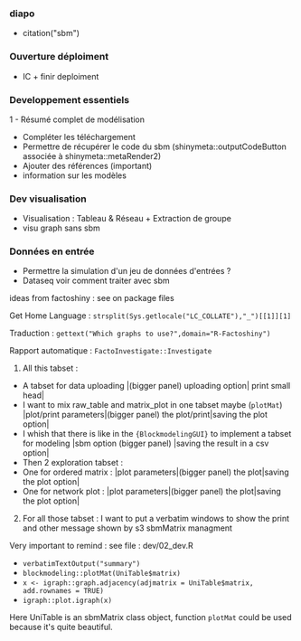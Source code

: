 ### diapo

- citation("sbm")


### Ouverture déploiment

- IC + finir deploiment

### Developpement essentiels

1 - Résumé complet de modélisation 
- Compléter les téléchargement
- Permettre de récupérer le code du sbm (shinymeta::outputCodeButton associée à shinymeta::metaRender2)
- Ajouter des références (important)
- information sur les modèles


### Dev visualisation

- Visualisation : Tableau & Réseau + Extraction de groupe
- visu graph sans sbm

### Données en entrée

- Permettre la simulation d'un jeu de données d'entrées ?
- Dataseq voir comment traiter avec sbm









ideas from factoshiny : see on package files

Get Home Language : `strsplit(Sys.getlocale("LC_COLLATE"),"_")[[1]][1]` 

Traduction : `gettext("Which graphs to use?",domain="R-Factoshiny")` 

Rapport automatique : `FactoInvestigate::Investigate` 





1.  All this tabset :
 -   A tabset for data uploading
 \|(bigger panel) uploading option\| print small head\|
 -   I want to mix raw_table and matrix_plot in one tabset maybe (`plotMat`)
 \|plot/print parameters\|(bigger panel) the plot/print\|saving the plot option\|
 -   I whish that there is like in the `{BlockmodelingGUI}` to implement a tabset for modeling
 \|sbm option (bigger panel) \|saving the result in a csv option\|
 -   Then 2 exploration tabset :
 - One for ordered matrix :
 \|plot parameters\|(bigger panel) the plot\|saving the plot option\|
 - One for network plot :
 \|plot parameters\|(bigger panel) the plot\|saving the plot option\|

2.  For all those tabset :
 I want to put a verbatim windows to show the print and other message shown by s3 sbmMatrix managment

Very important to remind : see file : dev/02_dev.R
 - `verbatimTextOutput("summary")`
 - `blockmodeling::plotMat(UniTable$matrix)`
 - `x <- igraph::graph.adjacency(adjmatrix = UniTable$matrix, add.rownames = TRUE)`
 - `igraph::plot.igraph(x)`

Here UniTable is an sbmMatrix class object, function `plotMat` could be used because it's quite beautiful.

